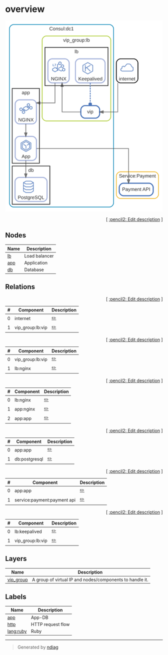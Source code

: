 # overview

![view](view-overview.svg)



<p align="right">
  [ <a href="../../ndiag.descriptions/_view-overview.md">:pencil2: Edit description</a> ]
<p>

## Nodes

| Name | Description |
| --- | --- |
| [lb](node-lb.md) | Load balancer |
| [app](node-app.md) | Application |
| [db](node-db.md) | Database |

## Relations

<p align="right">
  [ <a href="../../ndiag.descriptions/_relation-internet-4046636.md">:pencil2: Edit description</a> ]
<p>

| # | Component | Description |
| --- | --- | --- |
| 0 | internet |  <a href="../../ndiag.descriptions/_component-internet.md">:pencil2:</a> |
| 1 | vip_group:lb:vip |  <a href="../../ndiag.descriptions/_component-vip_group_lb_vip.md">:pencil2:</a> |


<p align="right">
  [ <a href="../../ndiag.descriptions/_relation-vip_group_lb_vip-f0e7297.md">:pencil2: Edit description</a> ]
<p>

| # | Component | Description |
| --- | --- | --- |
| 0 | vip_group:lb:vip |  <a href="../../ndiag.descriptions/_component-vip_group_lb_vip.md">:pencil2:</a> |
| 1 | lb:nginx |  <a href="../../ndiag.descriptions/_component-lb_nginx.md">:pencil2:</a> |


<p align="right">
  [ <a href="../../ndiag.descriptions/_relation-lb_nginx-2750eb0.md">:pencil2: Edit description</a> ]
<p>

| # | Component | Description |
| --- | --- | --- |
| 0 | lb:nginx |  <a href="../../ndiag.descriptions/_component-lb_nginx.md">:pencil2:</a> |
| 1 | app:nginx |  <a href="../../ndiag.descriptions/_component-app_nginx.md">:pencil2:</a> |
| 2 | app:app |  <a href="../../ndiag.descriptions/_component-app_app.md">:pencil2:</a> |


<p align="right">
  [ <a href="../../ndiag.descriptions/_relation-app_app-fc502aa.md">:pencil2: Edit description</a> ]
<p>

| # | Component | Description |
| --- | --- | --- |
| 0 | app:app |  <a href="../../ndiag.descriptions/_component-app_app.md">:pencil2:</a> |
| 1 | db:postgresql |  <a href="../../ndiag.descriptions/_component-db_postgresql.md">:pencil2:</a> |


<p align="right">
  [ <a href="../../ndiag.descriptions/_relation-app_app-34fd077.md">:pencil2: Edit description</a> ]
<p>

| # | Component | Description |
| --- | --- | --- |
| 0 | app:app |  <a href="../../ndiag.descriptions/_component-app_app.md">:pencil2:</a> |
| 1 | service:payment:payment api |  <a href="../../ndiag.descriptions/_component-service_payment_payment_api.md">:pencil2:</a> |


<p align="right">
  [ <a href="../../ndiag.descriptions/_relation-lb_keepalived-afc5653.md">:pencil2: Edit description</a> ]
<p>

| # | Component | Description |
| --- | --- | --- |
| 0 | lb:keepalived |  <a href="../../ndiag.descriptions/_component-lb_keepalived.md">:pencil2:</a> |
| 1 | vip_group:lb:vip |  <a href="../../ndiag.descriptions/_component-vip_group_lb_vip.md">:pencil2:</a> |

## Layers

| Name | Description |
| --- | --- |
| [vip_group](layer-vip_group.md) | A group of virtual IP and nodes/components to handle it. |

## Labels

| Name | Description |
| --- | --- |
| [app](label-app.md) | App-DB |
| [http](label-http.md) | HTTP request flow |
| [lang:ruby](label-lang_ruby.md) | Ruby |

---

> Generated by [ndiag](https://github.com/k1LoW/ndiag)
